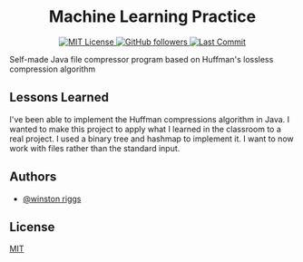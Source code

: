 <h1 align="center">Machine Learning Practice</h1>

<p align="center">
  <a href="https://github.com/wriggs12/Huffman-Data-Compressor/blob/master/LICENSE">
    <img src="https://img.shields.io/github/license/wriggs12/Huffman-Data-Compressor" alt="MIT License">
  </a>
  <a href="https://github.com/wriggs12">
    <img alt="GitHub followers" src="https://img.shields.io/github/followers/wriggs12?style=social">
  </a>
  <a href="https://github.com/wriggs12">
    <img alt="Last Commit" src="https://img.shields.io/github/last-commit/wriggs12/Machine-Learning-Practice">
  </a>
</p>

Self-made Java file compressor program based on Huffman's lossless compression algorithm


## Lessons Learned

I've been able to implement the Huffman compressions algorithm in Java. I wanted to make this project to apply what I learned in the classroom to a real project. I used a binary tree and hashmap to implement it. I want to now work with files rather than the standard input.

## Authors

- [@winston riggs](https://github.com/wriggs12)


## License

[MIT](https://choosealicense.com/licenses/mit/)
